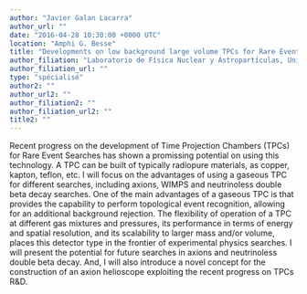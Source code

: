 ```yaml
---
author: "Javier Galan Lacarra"
author_url: ""
date: "2016-04-28 10:30:00 +0000 UTC"
location: "Amphi G. Besse"
title: "Developments on low background large volume TPCs for Rare Event searches and prospects"
author_filiation: "Laboratorio de Física Nuclear y Astropartículas, Universidad de Zaragoza, Espagne"
author_filiation_url: ""
type: "spécialisé"
author2: ""
author_url2: ""
author_filiation2: ""
author_filiation_url2: ""
title2: ""
---
```

Recent progress on the development of Time Projection Chambers (TPCs) for Rare Event Searches has shown a promissing potential on using this technology. A TPC can be built of typically radiopure materials, as copper, kapton, teflon, etc. I will focus on the advantages of using a gaseous TPC for different searches, including axions, WIMPS and neutrinoless double beta decay searches. One of the main advantages of a gaseous TPC is that provides the capability to perform topological event recognition, allowing for an additional background rejection. The flexibility of operation of a TPC at different gas mixtures and pressures, its performance in terms of energy and spatial resolution, and its scalability to larger mass and/or volume, places this detector type in the frontier of experimental physics searches. I will present the potential for future searches in axions and neutrinoless double beta decay. And, I will also introduce a novel concept for the construction of an axion helioscope exploiting the recent progress on TPCs R&amp;D.
